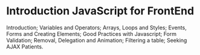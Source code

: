 # Introduction JavaScript for FrontEnd
Introduction; Variables and Operators; Arrays, Loops and Styles; Events, Forms and Creating Elements; Good Practices with Javascript; Form Validation; Removal, Delegation and Animation; Filtering a table; Seeking AJAX Patients.
